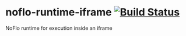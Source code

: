# noflo-runtime-iframe [![Build Status](https://secure.travis-ci.org/noflo/noflo-runtime-iframe.png?branch=master)](http://travis-ci.org/noflo/noflo-runtime-iframe)

NoFlo runtime for execution inside an iframe
